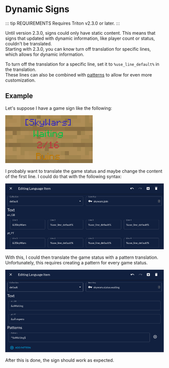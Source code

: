 # Dynamic Signs

::: tip REQUIREMENTS
Requires Triton v2.3.0 or later.
:::

Until version 2.3.0, signs could only have static content. This means that signs that updated with dynamic information, like player count or status, couldn't be translated.  
Starting with 2.3.0, you can know turn off translation for specific lines, which allows for dynamic information.

To turn off the translation for a specific line, set it to `%use_line_default%` in the translation.  
These lines can also be combined with [patterns](./patterns.md) to allow for even more customization.

## Example

Let's suppose I have a game sign like the following:

![SkyWars Join Example](./dynamic-signs-1.png)

I probably want to translate the game status and maybe change the content of the first line.
I could do that with the following syntax:

![TWIN join sign example](./dynamic-signs-2.png)

With this, I could then translate the game status with a pattern translation.
Unfortunately, this requires creating a pattern for every game status.

![TWIN game status](./dynamic-signs-3.png)

After this is done, the sign should work as expected.
